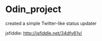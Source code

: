 Odin_project
============

created a simple Twitter-like status updater

jsfiddle: http://jsfiddle.net/34dfv61y/
